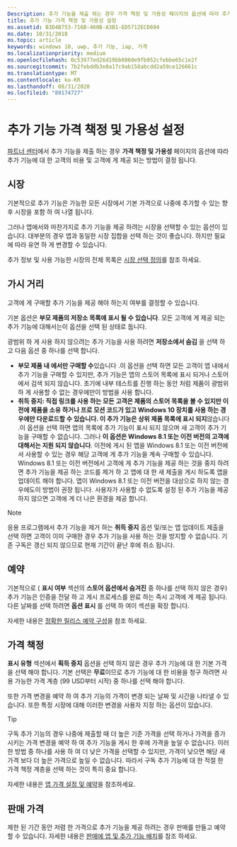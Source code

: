 ```yaml
---
Description: 추가 기능을 제출 하는 경우 가격 책정 및 가용성 페이지의 옵션에 따라 추가 기능에 대 한 요금이 부과 되 고 고객에 게 제공 되는 방식이 결정 됩니다.
title: 추가 기능 가격 책정 및 가용성 설정
ms.assetid: B3D4B753-716B-460B-A3B1-ED5712ECD694
ms.date: 10/31/2018
ms.topic: article
keywords: windows 10, uwp, 추가 기능, iap, 가격
ms.localizationpriority: medium
ms.openlocfilehash: 0c53977ed26d19bb0860e9fb952cfebbe65c1e2f
ms.sourcegitcommit: 7b2febddb3e8a17c9ab158abcdd2a59ce126661c
ms.translationtype: MT
ms.contentlocale: ko-KR
ms.lasthandoff: 08/31/2020
ms.locfileid: "89174727"
---
```

# <a name="set-add-on-pricing-and-availability"></a>추가 기능 가격 책정 및 가용성 설정

[파트너 센터](https://partner.microsoft.com/dashboard)에서 추가 기능을 제출 하는 경우 **가격 책정 및 가용성** 페이지의 옵션에 따라 추가 기능에 대 한 고객의 비용 및 고객에 게 제공 되는 방법이 결정 됩니다.

## <a name="markets"></a>시장

기본적으로 추가 기능은 가능한 모든 시장에서 기본 가격으로 나중에 추가할 수 있는 향후 시장을 포함 하 여 나열 됩니다.

그러나 앱에서와 마찬가지로 추가 기능을 제공 하려는 시장을 선택할 수 있는 옵션이 있습니다. 대부분의 경우 앱과 동일한 시장 집합을 선택 하는 것이 좋습니다. 하지만 필요에 따라 유연 하 게 변경할 수 있습니다. 

추가 정보 및 사용 가능한 시장의 전체 목록은 [시장 선택 정의](./define-market-selection.md)를 참조 하세요.

## <a name="visibility"></a>가시 거리

고객에 게 구매할 추가 기능을 제공 해야 하는지 여부를 결정할 수 있습니다. 

기본 옵션은 **부모 제품의 저장소 목록에 표시 될 수 있습니다**. 모든 고객에 게 제공 되는 추가 기능에 대해서는이 옵션을 선택 된 상태로 둡니다. 

광범위 하 게 사용 하지 않으려는 추가 기능을 사용 하려면 **저장소에서 숨김** 을 선택 하 고 다음 옵션 중 하나를 선택 합니다.

-   **부모 제품 내 에서만 구매할 수**있습니다 .이 옵션을 선택 하면 모든 고객이 앱 내에서 추가 기능을 구매할 수 있지만, 추가 기능은 앱의 스토어 목록에 표시 되거나 스토어에서 검색 되지 않습니다. 초기에 내부 테스트를 진행 하는 동안 처럼 제품이 광범위 하 게 사용할 수 없는 경우에만이 방법을 사용 합니다.
-   **취득 중지: 직접 링크를 사용 하는 모든 고객은 제품의 스토어 목록을 볼 수 있지만 이전에 제품을 소유 하거나 프로 모션 코드가 있고 Windows 10 장치를 사용 하는 경우에만 다운로드할 수 있습니다. 이 추가 기능은 상위 제품 목록에 표시 되지**않습니다 .이 옵션을 선택 하면 앱의 목록에 추가 기능이 표시 되지 않으며 새 고객이 추가 기능을 구매할 수 없습니다. 그러나 **이 옵션은 Windows 8.1 또는 이전 버전의 고객에 대해서는 지원 되지 않습니다**. 이전에 게시 된 앱을 Windows 8.1 또는 이전 버전에서 사용할 수 있는 경우 해당 고객에 게 추가 기능을 계속 구매할 수 있습니다. Windows 8.1 또는 이전 버전에서 고객에 게 추가 기능을 제공 하는 것을 중지 하려면 추가 기능을 제공 하는 코드를 제거 하 고 앱에 대 한 새 제출을 게시 하도록 앱을 업데이트 해야 합니다. 앱이 Windows 8.1 또는 이전 버전을 대상으로 하지 않는 경우에도이 방법이 권장 됩니다. 사용자가 사용할 수 없도록 설정 된 추가 기능을 제공 하지 않으면 고객에 게 더 나은 환경을 제공 합니다.
    
 > [!NOTE] 
 > 응용 프로그램에서 추가 기능을 제거 하는 **취득 중지** 옵션 및/또는 앱 업데이트 제출을 선택 하면 고객이 이미 구매한 경우 추가 기능을 사용 하는 것을 방지할 수 없습니다. 기존 구독은 갱신 되지 않으므로 현재 기간이 끝난 후에 취소 됩니다.


## <a name="schedule"></a>예약

기본적으로 ( **표시 여부** 섹션의 **스토어 옵션에서 숨겨진** 중 하나를 선택 하지 않은 경우) 추가 기능은 인증을 전달 하 고 게시 프로세스를 완료 하는 즉시 고객에 게 제공 됩니다. 다른 날짜를 선택 하려면 **옵션 표시** 를 선택 하 여이 섹션을 확장 합니다. 

자세한 내용은 [정확한 릴리스 예약 구성](configure-precise-release-scheduling.md)을 참조 하세요.


## <a name="pricing"></a>가격 책정

**표시 유형** 섹션에서 **획득 중지** 옵션을 선택 하지 않은 경우 추가 기능에 대 한 기본 가격을 선택 해야 합니다. 기본 선택은 **무료**이므로 추가 기능에 대 한 비용을 청구 하려면 사용 가능한 가격 계층 (99 USD부터 시작) 중 하나를 선택 해야 합니다.

또한 가격 변경을 예약 하 여 추가 기능의 가격이 변경 되는 날짜 및 시간을 나타낼 수 있습니다. 또한 특정 시장에 대해 이러한 변경을 사용자 지정 하는 옵션이 있습니다. 

> [!TIP]
> 구독 추가 기능의 경우 나중에 제출할 때 더 높은 기준 가격을 선택 하거나 가격을 증가 시키는 가격 변경을 예약 하 여 추가 기능을 게시 한 후에 가격을 높일 수 없습니다. 이러한 방법 중 하나를 사용 하 여 더 낮은 가격을 선택할 수 있지만, 가격이 낮으면 해당 새 가격 보다 더 높은 가격으로 높일 수 없습니다. 따라서 구독 추가 기능에 대 한 적절 한 가격 책정 계층을 선택 하는 것이 특히 중요 합니다. 

자세한 내용은 [앱 가격 설정 및 예약](set-and-schedule-app-pricing.md)을 참조하세요.


## <a name="sale-pricing"></a>판매 가격

제한 된 기간 동안 저렴 한 가격으로 추가 기능을 제공 하려는 경우 판매를 만들고 예약할 수 있습니다. 자세한 내용은 [판매에 앱 및 추가 기능 배치](put-apps-and-add-ons-on-sale.md)를 참조 하세요.